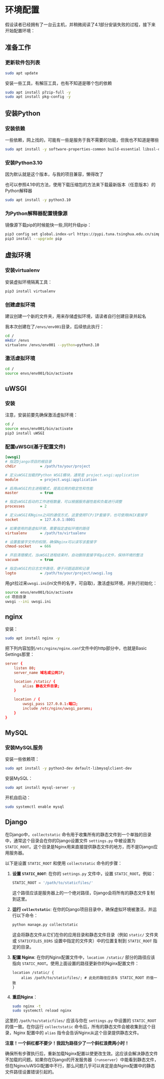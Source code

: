 # 环境配置

假设读者已经拥有了一台云主机，并稍微阅读了4.1部分安装失败的过程，接下来开始配置环境：

## 准备工作

### 更新软件包列表

```bash
sudo apt update
```

安装一些工具，有解压工具，也有不知道是哪个包的依赖

```bash
sudo apt install p7zip-full -y
sudo apt install pkg-config -y
```

## 安装Python

### 安装依赖

一些依赖，网上找的，可能有一些是服务于我不需要的功能，但我也不知道是哪些

```bash
sudo apt install -y software-properties-common build-essential libssl-dev libffi-dev libbz2-dev libreadline-dev libsqlite3-dev zlib1g-dev libncurses5-dev libncursesw5-dev libgdbm-dev libdb5.3-dev libexpat1-dev liblzma-dev

```

### 安装Python3.10

因为默认就是这个版本，与我的项目兼容，懒得改了

也可以参照4.1中的方法，使用下载压缩包的方法来下载最新版本（任意版本）的Python解释器

```bash
sudo apt install -y python3.10
```

### 为Python解释器配置镜像源

镜像源下载pip的时候能快一些,同时升级pip：

```bash
pip3 config set global.index-url https://pypi.tuna.tsinghua.edu.cn/simple
pip3 install --upgrade pip
```

## 虚拟环境

### 安装virtualenv

安装虚拟环境隔离工具：

```bash
pip3 install virtualenv
```

### 创建虚拟环境

建议创建一个新的文件夹，用来存储虚拟环境，请读者自行创建目录并起名

我本次创建在了`/envs/env001`目录，后续依此执行：

```bash
cd /
mkdir /envs
virtualenv /envs/env001 --python=python3.10
```

### 激活虚拟环境

```bash
cd /
source envs/env001/bin/activate
```

## uWSGI

### 安装

注意，安装前要先确保激活虚拟环境：

```bash
cd /
source envs/env001/bin/activate
pip3 install uWSGI
```

### 配置uWSGI(基于配置文件)

```ini
[uwsgi]
# 指定Django项目的根目录
chdir           = /path/to/your/project

# 定义uWSGI加载的Python WSGI模块，通常是 project.wsgi:application
module          = project.wsgi:application

# 启用uWSGI的主进程模式，提高应用的稳定性和性能
master          = true

# 指定uWSGI启动的工作进程数量，可以根据服务器性能和负载进行调整
processes       = 2

# 定义uWSGI和Nginx之间的通信方式，这里使用TCP/IP套接字，也可使用UNIX套接字
socket          = 127.0.0.1:8001

# 如果使用的是虚拟环境，需要指定虚拟环境的路径
virtualenv      = /path/to/virtualenv

# 设置套接字文件的权限，确保Nginx可以读写该套接字
chmod-socket    = 666

# 开启清理模式，当uWSGI进程结束时，自动删除套接字和pid文件，保持环境的整洁
vacuum          = true

# 指定uWSGI的日志文件路径，便于问题追踪和记录
logto           = /path/to/your/project/uwsgi.log
```

用git拉过来`uwsgi.ini`(ini文件的名字，可自取)，激活虚拟环境，并执行初始化：

```bash
source envs/env001/bin/activate
cd 项目目录
uwsgi --ini uwsgi.ini
```

## nginx

安装：

```bash
sudo apt install nginx -y
```

把下列内容加到`/etc/nginx/nginx.conf`文件中的http部分中，也就是Basic Settings那里：

```conf
server {
    listen 80;
    server_name 域名或公网IP;

    location /static/ {
        alias 静态文件目录;
    }

    location / {
        uwsgi_pass 127.0.0.1:端口;
        include /etc/nginx/uwsgi_params;
    }
}
```

## MySQL

### 安装MySQL服务

安装一些依赖项：

```bash
sudo apt install -y python3-dev default-libmysqlclient-dev
```

安装MySQL：

```bash
sudo apt install mysql-server -y
```

开机自启动：

```bash
sudo systemctl enable mysql
```

## Django

在Django中，`collectstatic` 命令用于收集所有的静态文件到一个单独的目录中，通常这个目录会在你的Django设置文件 `settings.py` 中被设置为 `STATIC_ROOT`。这个目录是Nginx用来直接提供静态文件的地方，而不是Django应用服务器。

以下是设置 `STATIC_ROOT` 和使用 `collectstatic` 命令的步骤：

1. **设置 `STATIC_ROOT`**:
   在你的 `settings.py` 文件中，设置 `STATIC_ROOT`。例如：

   ```python
   STATIC_ROOT = '/path/to/staticfiles/'
   ```

   这个路径应该是服务器上的一个绝对路径，Django会将所有的静态文件复制到这里。

2. **运行 `collectstatic`**:
   在你的Django项目目录中，确保虚拟环境被激活，并运行以下命令：

   ```bash
   python manage.py collectstatic
   ```

   这会将静态文件从它们在你的应用目录和静态文件目录（例如 `static/` 文件夹或 `STATICFILES_DIRS` 设置中指定的文件夹）中的位置复制到 `STATIC_ROOT` 指定的目录。

3. **配置 Nginx**:
   在你的Nginx配置文件中，`location /static/` 部分的路径应该指向 `STATIC_ROOT`。使用上面设置的路径更新你的Nginx配置文件：

   ```nginx
   location /static/ {
       alias /path/to/staticfiles/; # 此处的路径应该与 STATIC_ROOT 的值一致
   }
   ```

4. **重启Nginx**：

    ```bash
    sudo nginx -t
    sudo systemctl reload nginx
    ```

这里的 `/path/to/staticfiles/` 应该与你在 `settings.py` 中设置的 `STATIC_ROOT` 的值一致。在你运行 `collectstatic` 命令后，所有的静态文件会被收集到这个目录，Nginx 配置中的 `alias` 指令会告诉Nginx从这个目录提供静态文件。

**注意！一个斜杠都不要少！我因为路径少了一个斜杠浪费两小时！**

确保所有步骤执行后，重新加载Nginx配置以使更改生效。这应该会解决静态文件不加载的问题。如果你在Django的开发服务器（`runserver`）中能看到静态文件，但在Nginx/uWSGI配置中不行，那么问题几乎可以肯定是由Nginx配置中的静态文件路径设置错误引起的。
